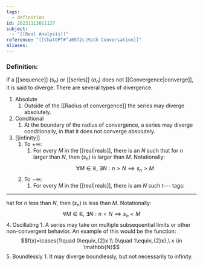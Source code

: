 ```yaml
---
tags:
  - definition
id: 20231113011137
subject:
  - "[[Real Analysis]]"
reference: "[[ChatGPT#^a05f2c|Math Conversation]]"
aliases:
---
```

### Definition:
If a [[sequence]] $(s_n)$ or [[series]] $(a_n)$ does not [[Convergence|converge]], it is said to diverge. There are several types of divergence.

1. Absolute
	1. Outside of the [[Radius of convergence]] the series may diverge absolutely.
2. Conditional
	1. At the boundary of the radius of convergence, a series may diverge conditionally, in that it does not converge absolutely.
3. [[infinity]]
	1. To $+ \infty$:
		1. For every $M$ in the [[real|reals]], there is an $N$ such that for $n$ larger than $N$, then $(s_n)$ is larger than $M$. Notationally:
$$ \forall M \in \mathbb{R},\ \exists N : n > N \implies s_{n}> M $$
	2. To $-\infty$:
		1. For every $M$ in the [[real|reals]], there is am $N$ such t---
tags:
---
hat for $n$ less than $N$, then $(s_{n})$ is less than $M$. Notationally:
$$ \forall M \in \mathbb{R},\ \exists N: n < N \implies s_{n}< M $$
4. Oscillating
	1. A series may take on multiple subsequential limits or other non-convergent behavior. An example of this would be the function:$$f(x)=\cases{1\quad 0\equiv_{2}x \\
			0\quad 1\equiv_{2}x},\ x \in \mathbb{N}$$
5. Boundlessly
	1. It may diverge boundlessly, but not necessarily to infinity.